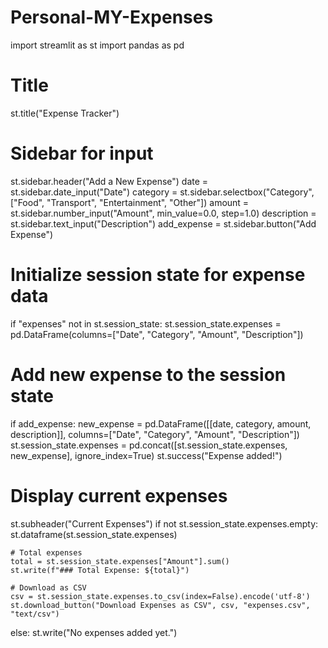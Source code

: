 # Personal-MY-Expenses
import streamlit as st
import pandas as pd

# Title
st.title("Expense Tracker")

# Sidebar for input
st.sidebar.header("Add a New Expense")
date = st.sidebar.date_input("Date")
category = st.sidebar.selectbox("Category", ["Food", "Transport", "Entertainment", "Other"])
amount = st.sidebar.number_input("Amount", min_value=0.0, step=1.0)
description = st.sidebar.text_input("Description")
add_expense = st.sidebar.button("Add Expense")

# Initialize session state for expense data
if "expenses" not in st.session_state:
    st.session_state.expenses = pd.DataFrame(columns=["Date", "Category", "Amount", "Description"])

# Add new expense to the session state
if add_expense:
    new_expense = pd.DataFrame([[date, category, amount, description]], 
                                columns=["Date", "Category", "Amount", "Description"])
    st.session_state.expenses = pd.concat([st.session_state.expenses, new_expense], ignore_index=True)
    st.success("Expense added!")

# Display current expenses
st.subheader("Current Expenses")
if not st.session_state.expenses.empty:
    st.dataframe(st.session_state.expenses)

    # Total expenses
    total = st.session_state.expenses["Amount"].sum()
    st.write(f"### Total Expense: ${total}")

    # Download as CSV
    csv = st.session_state.expenses.to_csv(index=False).encode('utf-8')
    st.download_button("Download Expenses as CSV", csv, "expenses.csv", "text/csv")
else:
    st.write("No expenses added yet.")
